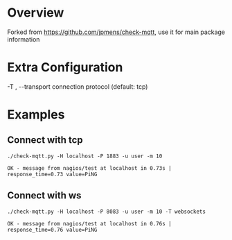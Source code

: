 # Overview

Forked from https://github.com/jpmens/check-mqtt, use it for main package information

# Extra Configuration

  -T <transport>, --transport <transport>
                        connection protocol (default: tcp)


# Examples

## Connect with tcp 

```
./check-mqtt.py -H localhost -P 1883 -u user -m 10

OK - message from nagios/test at localhost in 0.73s | response_time=0.73 value=PiNG
```

## Connect with ws 

```
./check-mqtt.py -H localhost -P 8083 -u user -m 10 -T websockets

OK - message from nagios/test at localhost in 0.76s | response_time=0.76 value=PiNG
```